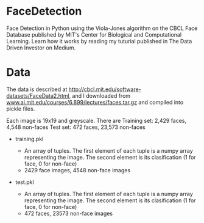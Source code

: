 # FaceDetection
Face Detection in Python using the Viola-Jones algorithm on the CBCL Face Database published by MIT's Center for Biological and Computational Learning. Learn how it works by reading my tuturial published in The Data Driven Investor on Medium.


# Data
The data is described at http://cbcl.mit.edu/software-datasets/FaceData2.html, and I downloaded from www.ai.mit.edu/courses/6.899/lectures/faces.tar.gz and compiled into pickle files.

Each image is 19x19 and greyscale. There are Training set:  2,429 faces, 4,548 non-faces
Test set: 472 faces, 23,573 non-faces 

- training.pkl
  - An array of tuples. The first element of each tuple is a numpy array representing the image. The second element is its clasification (1 for face, 0 for non-face)
  - 2429 face images, 4548 non-face images

- test.pkl
  - An array of tuples. The first element of each tuple is a numpy array representing the image. The second element is its clasification (1 for face, 0 for non-face)
  - 472 faces, 23573 non-face images


